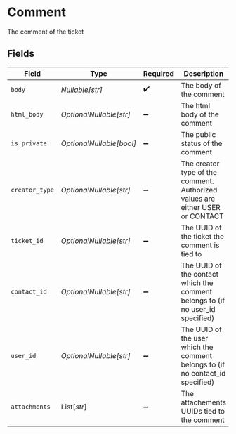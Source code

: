 # Comment

The comment of the ticket


## Fields

| Field                                                                          | Type                                                                           | Required                                                                       | Description                                                                    |
| ------------------------------------------------------------------------------ | ------------------------------------------------------------------------------ | ------------------------------------------------------------------------------ | ------------------------------------------------------------------------------ |
| `body`                                                                         | *Nullable[str]*                                                                | :heavy_check_mark:                                                             | The body of the comment                                                        |
| `html_body`                                                                    | *OptionalNullable[str]*                                                        | :heavy_minus_sign:                                                             | The html body of the comment                                                   |
| `is_private`                                                                   | *OptionalNullable[bool]*                                                       | :heavy_minus_sign:                                                             | The public status of the comment                                               |
| `creator_type`                                                                 | *OptionalNullable[str]*                                                        | :heavy_minus_sign:                                                             | The creator type of the comment. Authorized values are either USER or CONTACT  |
| `ticket_id`                                                                    | *OptionalNullable[str]*                                                        | :heavy_minus_sign:                                                             | The UUID of the ticket the comment is tied to                                  |
| `contact_id`                                                                   | *OptionalNullable[str]*                                                        | :heavy_minus_sign:                                                             | The UUID of the contact which the comment belongs to (if no user_id specified) |
| `user_id`                                                                      | *OptionalNullable[str]*                                                        | :heavy_minus_sign:                                                             | The UUID of the user which the comment belongs to (if no contact_id specified) |
| `attachments`                                                                  | List[*str*]                                                                    | :heavy_minus_sign:                                                             | The attachements UUIDs tied to the comment                                     |